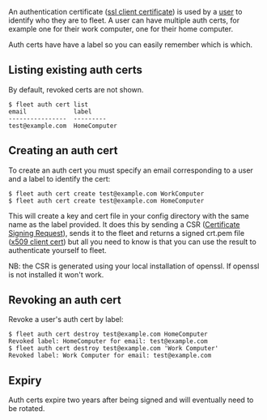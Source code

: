 An authentication certificate ([ssl client certificate](https://en.wikipedia.org/wiki/Client_certificate)) is used by a [user](/how-to/manage-users) to identify who they are to fleet. A user can have multiple auth certs, for example one for their work computer, one for their home computer.

Auth certs have have a label so you can easily remember which is which.

Listing existing auth certs
----

By default, revoked certs are not shown.

```
$ fleet auth cert list
email             label
----------------  ---------
test@example.com  HomeComputer
```

Creating an auth cert
----

To create an auth cert you must specify an email corresponding to a user and a label to identify the cert:

```
$ fleet auth cert create test@example.com WorkComputer
$ fleet auth cert create test@example.com HomeComputer
```

This will create a key and cert file in your config directory with the same name as the label provided. It does this by sending a CSR ([Certificate Signing Request](https://en.wikipedia.org/wiki/Certificate_sigining_request)), sends it to the fleet and returns a signed crt.pem file ([x509 client cert](https://en.wikipedia.org/wiki/X.509)) but all you need to know is that you can use the result to authenticate yourself to fleet.

NB: the CSR is generated using your local installation of openssl. If openssl is not installed it won't work.

Revoking an auth cert
----

Revoke a user's auth cert by label:

```
$ fleet auth cert destroy test@example.com HomeComputer
Revoked label: HomeComputer for email: test@example.com
$ fleet auth cert destroy test@example.com 'Work Computer'
Revoked label: Work Computer for email: test@example.com
```

Expiry
----

Auth certs expire two years after being signed and will eventually need to be rotated.
